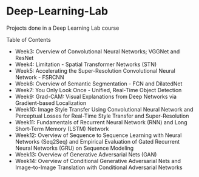 # Deep-Learning-Lab
Projects done in a Deep Learning Lab course

Table of Contents
- Week3: Overview of Convolutional Neural Networks; VGGNet and ResNet
- Week4: Limitation - Spatial Transformer Networks (STN)
- Week5: Accelerating the Super-Resolution Convolutional Neural Network - FSRCNN
- Week6: Overview of Semantic Segmentation - FCN and DilatedNet
- Week7: You Only Look Once - Unified, Real-Time Object Detection
- Week9: Grad-CAM: Visual Explanations from Deep Networks via Gradient-based Localization
- Week10: Image Style Transfer Using Convolutional Neural Network and Perceptual Losses for Real-Time Style Transfer and Super-Resolution
- Week11: Fundamentals of Recurrent Neural Network (RNN) and Long Short-Term Memory (LSTM) Network
- Week12: Overview of Sequence to Sequence Learning with Neural Networks (Seq2Seq) and Empirical Evaluation of Gated Recurrent Neural Networks (GRU) on Sequence Modeling
- Week13: Overview of Generative Adversarial Nets (GAN)
- Week14: Overview of Conditional Generative Adversarial Nets and Image-to-Image Translation with Conditional Adversarial Networks
